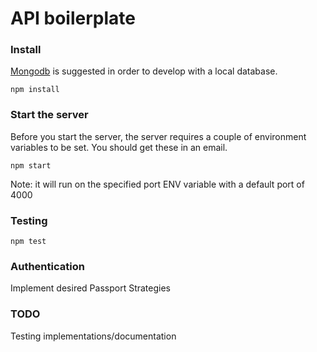 API boilerplate
==============

### Install
[Mongodb](https://www.mongodb.org/) is suggested in order to develop with a local database.
```
npm install
```


### Start the server
Before you start the server, the server requires a couple of environment variables to be set.  You should get these in an email.

```
npm start
```
Note: it will run on the specified port ENV variable with a default port of 4000

### Testing
```
npm test
```

### Authentication
Implement desired Passport Strategies

### TODO
Testing implementations/documentation
